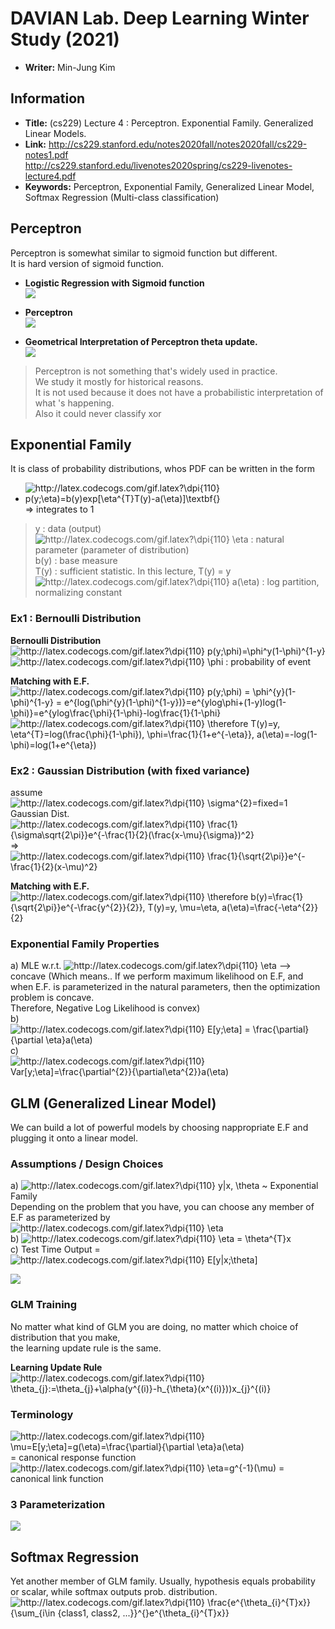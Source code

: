 
# DAVIAN Lab. Deep Learning Winter Study (2021)

- **Writer:** Min-Jung Kim

## Information

- **Title:** (cs229) Lecture 4 : Perceptron. Exponential Family. Generalized Linear Models.
- **Link:** http://cs229.stanford.edu/notes2020fall/notes2020fall/cs229-notes1.pdf   
http://cs229.stanford.edu/livenotes2020spring/cs229-livenotes-lecture4.pdf
- **Keywords:** Perceptron, Exponential Family, Generalized Linear Model, Softmax Regression (Multi-class classification)

## Perceptron
Perceptron is somewhat similar to sigmoid function but different.   
It is hard version of sigmoid function.   

- **Logistic Regression with Sigmoid function**   
<img src="images/sigmoid_function.png"></img>    
   
- **Perceptron**   
<img src="images/perceptron.png"></img>    
   
- **Geometrical Interpretation of Perceptron theta update.**   
<img src="images/perceptron_update.png"></img>    

> Perceptron is not something that's widely used in practice.   
> We study it mostly for historical reasons.   
> It is not used because it does not have a probabilistic interpretation of what 's happening.      
> Also it could never classify xor   

## Exponential Family
It is class of probability distributions, whos PDF can be written in the form   
   
- <img src="http://latex.codecogs.com/gif.latex?\dpi{110}&space;p(y;\eta)=b(y)exp[\eta^{T}T(y)-a(\eta)]\textbf{}" title="http://latex.codecogs.com/gif.latex?\dpi{110} p(y;\eta)=b(y)exp[\eta^{T}T(y)-a(\eta)]\textbf{}" /> => integrates to 1
      
> y : data (output)   
> <img src="http://latex.codecogs.com/gif.latex?\dpi{110}&space;\eta" title="http://latex.codecogs.com/gif.latex?\dpi{110} \eta" /> : natural parameter (parameter of distribution)   
> b(y) : base measure   
> T(y) : sufficient statistic. In this lecture, T(y) = y    
> <img src="http://latex.codecogs.com/gif.latex?\dpi{110}&space;a(\eta)" title="http://latex.codecogs.com/gif.latex?\dpi{110} a(\eta)" /> : log partition, normalizing constant

### Ex1 : Bernoulli Distribution
**Bernoulli Distribution**
<img src="http://latex.codecogs.com/gif.latex?\dpi{110}&space;p(y;\phi)=\phi^y(1-\phi)^{1-y}" title="http://latex.codecogs.com/gif.latex?\dpi{110} p(y;\phi)=\phi^y(1-\phi)^{1-y}" />   
<img src="http://latex.codecogs.com/gif.latex?\dpi{110}&space;\phi" title="http://latex.codecogs.com/gif.latex?\dpi{110} \phi" /> : probability of event   

**Matching with E.F.**   
<img src="http://latex.codecogs.com/gif.latex?\dpi{110}&space;p(y;\phi)&space;=&space;\phi^{y}(1-\phi)^{1-y}&space;=&space;e^{log(\phi^{y}(1-\phi)^{1-y})}=e^{ylog\phi&plus;(1-y)log(1-\phi)}=e^{ylog\frac{\phi}{1-\phi}-log\frac{1}{1-\phi}" title="http://latex.codecogs.com/gif.latex?\dpi{110} p(y;\phi) = \phi^{y}(1-\phi)^{1-y} = e^{log(\phi^{y}(1-\phi)^{1-y})}=e^{ylog\phi+(1-y)log(1-\phi)}=e^{ylog\frac{\phi}{1-\phi}-log\frac{1}{1-\phi}" />   
<img src="http://latex.codecogs.com/gif.latex?\dpi{110}&space;\therefore&space;T(y)=y,&space;\eta^{T}=log(\frac{\phi}{1-\phi}),&space;\phi=\frac{1}{1&plus;e^{-\eta}},&space;a(\eta)=-log(1-\phi)=log(1&plus;e^{\eta})" title="http://latex.codecogs.com/gif.latex?\dpi{110} \therefore T(y)=y, \eta^{T}=log(\frac{\phi}{1-\phi}), \phi=\frac{1}{1+e^{-\eta}}, a(\eta)=-log(1-\phi)=log(1+e^{\eta})" />

### Ex2 : Gaussian Distribution (with fixed variance)
assume    
<img src="http://latex.codecogs.com/gif.latex?\dpi{110}&space;\sigma^{2}=fixed=1" title="http://latex.codecogs.com/gif.latex?\dpi{110} \sigma^{2}=fixed=1" />    
Gaussian Dist.   
<img src="http://latex.codecogs.com/gif.latex?\dpi{110}&space;\frac{1}{\sigma\sqrt{2\pi}}e^{-\frac{1}{2}(\frac{x-\mu}{\sigma})^2}" title="http://latex.codecogs.com/gif.latex?\dpi{110} \frac{1}{\sigma\sqrt{2\pi}}e^{-\frac{1}{2}(\frac{x-\mu}{\sigma})^2}" /> => <img src="http://latex.codecogs.com/gif.latex?\dpi{110}&space;\frac{1}{\sqrt{2\pi}}e^{-\frac{1}{2}(x-\mu)^2}" title="http://latex.codecogs.com/gif.latex?\dpi{110} \frac{1}{\sqrt{2\pi}}e^{-\frac{1}{2}(x-\mu)^2}" />   
   
**Matching with E.F.**   
<img src="http://latex.codecogs.com/gif.latex?\dpi{110}&space;\therefore&space;b(y)=\frac{1}{\sqrt{2\pi}}e^{-\frac{y^{2}}{2}},&space;T(y)=y,&space;\mu=\eta,&space;a(\eta)=\frac{-\eta^{2}}{2}" title="http://latex.codecogs.com/gif.latex?\dpi{110} \therefore b(y)=\frac{1}{\sqrt{2\pi}}e^{-\frac{y^{2}}{2}}, T(y)=y, \mu=\eta, a(\eta)=\frac{-\eta^{2}}{2}" />   
   
### Exponential Family Properties
a) MLE w.r.t. <img src="http://latex.codecogs.com/gif.latex?\dpi{110}&space;\eta" title="http://latex.codecogs.com/gif.latex?\dpi{110} \eta" /> --> concave
(Which means.. If we perform maximum likelihood on E.F, and when E.F. is parameterized in the natural parameters, then the optimization problem is concave.   
 Therefore, Negative Log Likelihood is convex)   
b) <img src="http://latex.codecogs.com/gif.latex?\dpi{110}&space;E[y;\eta]&space;=&space;\frac{\partial}{\partial&space;\eta}a(\eta)" title="http://latex.codecogs.com/gif.latex?\dpi{110} E[y;\eta] = \frac{\partial}{\partial \eta}a(\eta)" />   
c) <img src="http://latex.codecogs.com/gif.latex?\dpi{110}&space;Var[y;\eta]=\frac{\partial^{2}}{\partial\eta^{2}}a(\eta)" title="http://latex.codecogs.com/gif.latex?\dpi{110} Var[y;\eta]=\frac{\partial^{2}}{\partial\eta^{2}}a(\eta)" />   
   
## GLM (Generalized Linear Model)   
We can build a lot of powerful models by choosing nappropriate E.F and plugging it onto a linear model.   

### Assumptions / Design Choices   
a) <img src="http://latex.codecogs.com/gif.latex?\dpi{110}&space;y|x,&space;\theta" title="http://latex.codecogs.com/gif.latex?\dpi{110} y|x, \theta" /> ~ Exponential Family   
Depending on the problem that you have, you can choose any member of E.F as parameterized by <img src="http://latex.codecogs.com/gif.latex?\dpi{110}&space;\eta" title="http://latex.codecogs.com/gif.latex?\dpi{110} \eta" />   
b) <img src="http://latex.codecogs.com/gif.latex?\dpi{110}&space;\eta&space;=&space;\theta^{T}x" title="http://latex.codecogs.com/gif.latex?\dpi{110} \eta = \theta^{T}x" />   
c) Test Time Output = <img src="http://latex.codecogs.com/gif.latex?\dpi{110}&space;E[y|x;\theta]" title="http://latex.codecogs.com/gif.latex?\dpi{110} E[y|x;\theta]" />   
   
<img src="images/GLM.png"></img>    

### GLM Training   
No matter what kind of GLM you are doing, no matter which choice of distribution that you make,    
the learning update rule is the same.
   
**Learning Update Rule**   
<img src="http://latex.codecogs.com/gif.latex?\dpi{110}&space;\theta_{j}:=\theta_{j}&plus;\alpha(y^{(i)}-h_{\theta}(x^{(i)}))x_{j}^{(i)}" title="http://latex.codecogs.com/gif.latex?\dpi{110} \theta_{j}:=\theta_{j}+\alpha(y^{(i)}-h_{\theta}(x^{(i)}))x_{j}^{(i)}" />   

### Terminology   
<img src="http://latex.codecogs.com/gif.latex?\dpi{110}&space;\mu=E[y;\eta]=g(\eta)=\frac{\partial}{\partial&space;\eta}a(\eta)" title="http://latex.codecogs.com/gif.latex?\dpi{110} \mu=E[y;\eta]=g(\eta)=\frac{\partial}{\partial \eta}a(\eta)" /> = canonical response function   
<img src="http://latex.codecogs.com/gif.latex?\dpi{110}&space;\eta=g^{-1}(\mu)" title="http://latex.codecogs.com/gif.latex?\dpi{110} \eta=g^{-1}(\mu)" /> = canonical link function   
   
### 3 Parameterization   
<img src="images/GLM_params.png"></img>   
   
## Softmax Regression 
Yet another member of GLM family.
Usually, hypothesis equals probability or scalar, while softmax outputs prob. distribution.   
<img src="http://latex.codecogs.com/gif.latex?\dpi{110}&space;\frac{e^{\theta_{i}^{T}x}}{\sum_{i\in&space;{class1,&space;class2,&space;...}}^{}e^{\theta_{i}^{T}x}}" title="http://latex.codecogs.com/gif.latex?\dpi{110} \frac{e^{\theta_{i}^{T}x}}{\sum_{i\in {class1, class2, ...}}^{}e^{\theta_{i}^{T}x}}" />
